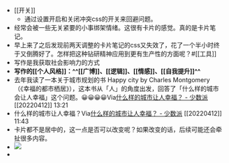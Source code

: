 - [[开关]]
    - 通过设置开启和关闭冲突css的开关来回避问题。
- 经常会被一些无关紧要的小事绑架情绪。这很有卡片的感觉。真的是卡片笔记。
- 早上来了之后发现前两天调整的卡片笔记的css又失效了，花了一个半小时终于又倒腾好了。怎样把这种钻研精神应用到更有生产性的方面呢？#[[工具]] 
- 写作是我获取社会影响力的方式
- **写作的[[个人风格]]：^^[[广博]]、[[逻辑]]、[[情感]]、[[自我提升]]^^**
- 去年我读了一本关于城市规划的书 Happy city by Charles Montgomery （《幸福的都市栖居》），这本书从「人」的角度出发，回答了「什么样的城市会让人幸福」这个问题。😀😀😀😀Via[什么样的城市让人幸福？ - 少数派](https://sspai.com/post/72543) [[20220412]] 13:21
- 什么样的城市让人幸福？Via[什么样的城市让人幸福？ - 少数派](https://sspai.com/post/72543) [[20220412]] 11:43
- 卡片都不是居中的，这一点是否可以改变呢？如果改变的话，后续可能还会牵扯很多内容。
- ![](https://firebasestorage.googleapis.com/v0/b/firescript-577a2.appspot.com/o/imgs%2Fapp%2Fxinyiheng%2FDb43CLlJOE.jpeg?alt=media&token=7027f015-0f12-4198-9668-9aa4f31258ad)
- 
